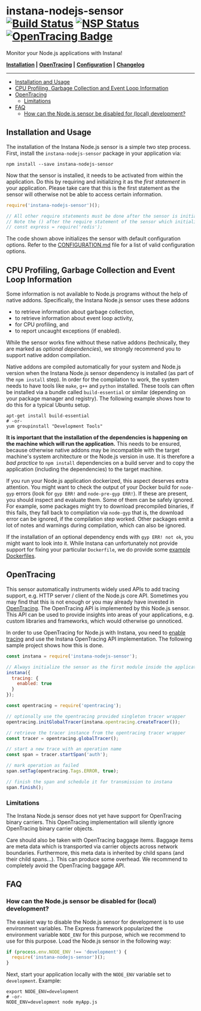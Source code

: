 # instana-nodejs-sensor &nbsp; [![Build Status](https://travis-ci.org/instana/nodejs-sensor.svg?branch=master)](https://travis-ci.org/instana/nodejs-sensor) [![NSP Status](https://nodesecurity.io/orgs/instana/projects/39a5a19c-535f-4723-ac73-812a4a077084/badge)](https://nodesecurity.io/orgs/instana/projects/39a5a19c-535f-4723-ac73-812a4a077084) [![OpenTracing Badge](https://img.shields.io/badge/OpenTracing-enabled-blue.svg)](http://opentracing.io)

Monitor your Node.js applications with Instana!

**[Installation](#installation-and-usage) |**
**[OpenTracing](#opentracing) |**
**[Configuration](CONFIGURATION.md) |**
**[Changelog](CHANGELOG.md)**

---

<!-- START doctoc generated TOC please keep comment here to allow auto update -->
<!-- DON'T EDIT THIS SECTION, INSTEAD RE-RUN doctoc TO UPDATE -->


- [Installation and Usage](#installation-and-usage)
- [CPU Profiling, Garbage Collection and Event Loop Information](#cpu-profiling-garbage-collection-and-event-loop-information)
- [OpenTracing](#opentracing)
  - [Limitations](#limitations)
- [FAQ](#faq)
  - [How can the Node.js sensor be disabled for (local) development?](#how-can-the-nodejs-sensor-be-disabled-for-local-development)

<!-- END doctoc generated TOC please keep comment here to allow auto update -->


## Installation and Usage
The installation of the Instana Node.js sensor is a simple two step process. First, install the `instana-nodejs-sensor` package in your application via:

```
npm install --save instana-nodejs-sensor
```

Now that the sensor is installed, it needs to be activated from within the application. Do this by requiring and initializing it as the *first statement* in your application. Please take care that this is the first statement as the sensor will otherwise not be able to access certain information.

```javascript
require('instana-nodejs-sensor')();

// All other require statements must be done after the sensor is initialized.
// Note the () after the require statement of the sensor which initializes it.
// const express = require('redis');
```

The code shown above initializes the sensor with default configuration options. Refer to the [CONFIGURATION.md](CONFIGURATION.md) file for a list of valid configuration options.

## CPU Profiling, Garbage Collection and Event Loop Information
Some information is not available to Node.js programs without the help of native addons. Specifically, the Instana Node.js sensor uses these addons
- to retrieve information about garbage collection,
- to retrieve information about event loop activity,
- for CPU profiling, and
- to report uncaught exceptions (if enabled).

While the sensor works fine without these native addons (technically, they are marked as *optional dependencies*), we strongly recommend you to support native addon compilation.

Native addons are compiled automatically for your system and Node.js version when the Instana Node.js sensor dependency is installed (as part of the `npm install` step). In order for the compilation to work, the system needs to have tools like `make`, `g++` and `python` installed. These tools can often be installed via a bundle called `build-essential` or similar (depending on your package manager and registry). The following example shows how to do this for a typical Ubuntu setup.

```
apt-get install build-essential
# -or-
yum groupinstall "Development Tools"
```

**It is important that the installation of the dependencies is happening on the machine which will run the application.** This needs to be ensured, because otherwise native addons may be incompatible with the target machine's system architecture or the Node.js version in use. It is therefore a *bad practice* to `npm install` dependencies on a build server and to copy the application (including the dependencies) to the target machine.

If you run your Node.js application dockerized, this aspect deserves extra attention. You might want to check the output of your Docker build for `node-gyp` errors (look for `gyp ERR!` and `node-pre-gyp ERR!`). If these are present, you should inspect and evaluate them. Some of them can be safely ignored. For example, some packages might try to download precompiled binaries, if this fails, they fall back to compilation via `node-gyp` that is, the download error can be ignored, if the compilation step worked. Other packages emit a lot of notes and warnings during compilation, which can also be ignored.

If the installation of an optional dependency ends with `gyp ERR! not ok`, you might want to look into it. While Instana can unfortunately not provide support for fixing your particular `Dockerfile`, we do provide some [example Dockerfiles](https://github.com/instana/nodejs-sensor/tree/master/dockerfile-examples).

## OpenTracing
This sensor automatically instruments widely used APIs to add tracing support, e.g. HTTP server / client of the Node.js core API. Sometimes you may find that this is not enough or you may already have invested in [OpenTracing](http://opentracing.io). The OpenTracing API is implemented by this Node.js sensor. This API can be used to provide insights into areas of your applications, e.g. custom libraries and frameworks, which would otherwise go unnoticed.

In order to use OpenTracing for Node.js with Instana, you need to [enable tracing](https://github.com/instana/nodejs-sensor/blob/master/CONFIGURATION.md#tracing) and use the Instana OpenTracing API implementation. The following sample project shows how this is done.

```javascript
const instana = require('instana-nodejs-sensor');

// Always initialize the sensor as the first module inside the application.
instana({
  tracing: {
    enabled: true
  }
});

const opentracing = require('opentracing');

// optionally use the opentracing provided singleton tracer wrapper
opentracing.initGlobalTracer(instana.opentracing.createTracer());

// retrieve the tracer instance from the opentracing tracer wrapper
const tracer = opentracing.globalTracer();

// start a new trace with an operation name
const span = tracer.startSpan('auth');

// mark operation as failed
span.setTag(opentracing.Tags.ERROR, true);

// finish the span and schedule it for transmission to instana
span.finish();
```

### Limitations
The Instana Node.js sensor does not yet have support for OpenTracing binary carriers. This OpenTracing implementation will silently ignore OpenTracing binary carrier objects.

Care should also be taken with OpenTracing baggage items. Baggage items are meta data which is transported via carrier objects across network boundaries. Furthermore, this meta data is inherited by child spans (and their child spans…). This can produce some overhead. We recommend to completely avoid the OpenTracing baggage API.

## FAQ

### How can the Node.js sensor be disabled for (local) development?
The easiest way to disable the Node.js sensor for development is to use environment variables. The Express framework popularized the environment variable `NODE_ENV` for this purpose, which we recommend to use for this purpose. Load the Node.js sensor in the following way:

```javascript
if (process.env.NODE_ENV !== 'development') {
  require('instana-nodejs-sensor')();
}
```

Next, start your application locally with the `NODE_ENV` variable set to `development`. Example:

```
export NODE_ENV=development
# -or-
NODE_ENV=development node myApp.js
```
